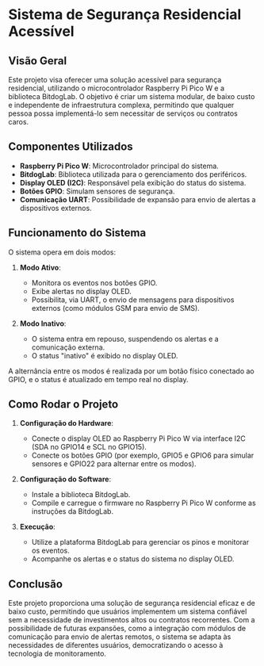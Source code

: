 # Sistema de Segurança Residencial Acessível

## Visão Geral
Este projeto visa oferecer uma solução acessível para segurança residencial, utilizando o microcontrolador Raspberry Pi Pico W e a biblioteca BitdogLab. O objetivo é criar um sistema modular, de baixo custo e independente de infraestrutura complexa, permitindo que qualquer pessoa possa implementá-lo sem necessitar de serviços ou contratos caros.

## Componentes Utilizados
- **Raspberry Pi Pico W**: Microcontrolador principal do sistema.
- **BitdogLab**: Biblioteca utilizada para o gerenciamento dos periféricos.
- **Display OLED (I2C)**: Responsável pela exibição do status do sistema.
- **Botões GPIO**: Simulam sensores de segurança.
- **Comunicação UART**: Possibilidade de expansão para envio de alertas a dispositivos externos.

## Funcionamento do Sistema
O sistema opera em dois modos:

1. **Modo Ativo**: 
   - Monitora os eventos nos botões GPIO.
   - Exibe alertas no display OLED.
   - Possibilita, via UART, o envio de mensagens para dispositivos externos (como módulos GSM para envio de SMS).

2. **Modo Inativo**:
   - O sistema entra em repouso, suspendendo os alertas e a comunicação externa.
   - O status "inativo" é exibido no display OLED.

A alternância entre os modos é realizada por um botão físico conectado ao GPIO, e o status é atualizado em tempo real no display.

## Como Rodar o Projeto
1. **Configuração do Hardware**:
   - Conecte o display OLED ao Raspberry Pi Pico W via interface I2C (SDA no GPIO14 e SCL no GPIO15).
   - Conecte os botões GPIO (por exemplo, GPIO5 e GPIO6 para simular sensores e GPIO22 para alternar entre os modos).

2. **Configuração do Software**:
   - Instale a biblioteca BitdogLab.
   - Compile e carregue o firmware no Raspberry Pi Pico W conforme as instruções da BitdogLab.

3. **Execução**:
   - Utilize a plataforma BitdogLab para gerenciar os pinos e monitorar os eventos.
   - Acompanhe os alertas e o status do sistema no display OLED.

## Conclusão
Este projeto proporciona uma solução de segurança residencial eficaz e de baixo custo, permitindo que usuários implementem um sistema confiável sem a necessidade de investimentos altos ou contratos recorrentes. Com a possibilidade de futuras expansões, como a integração com módulos de comunicação para envio de alertas remotos, o sistema se adapta às necessidades de diferentes usuários, democratizando o acesso à tecnologia de monitoramento.
